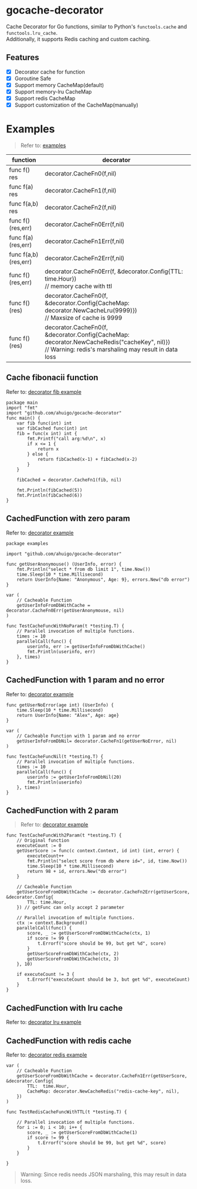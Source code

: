 # gocache-decorator
Cache Decorator for Go functions, similar to Python's `functools.cache` and `functools.lru_cache`. \
Additionally, it supports Redis caching and custom caching.

## Features
- [x] Decorator cache for function
- [x] Goroutine Safe
- [x] Support memory CacheMap(default)
- [x] Support memory-lru CacheMap
- [x] Support redis CacheMap
- [x] Support customization of the CacheMap(manually)

# Examples
> Refer to: [examples](https://github.com/ahuigo/gocache-decorator/blob/main/examples)

| function        | decorator             |
|-----------------|-----------------------|
| func f() res    | decorator.CacheFn0(f,nil) |
| func f(a) res   | decorator.CacheFn1(f,nil) |
| func f(a,b) res | decorator.CacheFn2(f,nil) |
| func f() (res,err)    | decorator.CacheFn0Err(f,nil) |
| func f(a) (res,err)   | decorator.CacheFn1Err(f,nil)    |
| func f(a,b) (res,err) | decorator.CacheFn2Err(f,nil)    |
| func f() (res,err) | decorator.CacheFn0Err(f, &decorator.Config{TTL: time.Hour})<br/>// memory cache with ttl  |
| func f() (res) | decorator.CacheFn0(f, &decorator.Config{CacheMap: decorator.NewCacheLru(9999)})  <br/>// Maxsize of cache is 9999|
| func f() (res) | decorator.CacheFn0(f, &decorator.Config{CacheMap: decorator.NewCacheRedis("cacheKey", nil)})  <br/>// Warning: redis's marshaling may result in data loss|

## Cache fibonacii function
Refer to: [decorator fib example](https://github.com/ahuigo/gocache-decorator/blob/main/examples/fib_test.go)

    package main
    import "fmt"
    import "github.com/ahuigo/gocache-decorator"
    func main() {
        var fib func(int) int
        var fibCached func(int) int
        fib = func(x int) int {
            fmt.Printf("call arg:%d\n", x)
            if x <= 1 {
                return x
            } else {
                return fibCached(x-1) + fibCached(x-2)
            }
        }

        fibCached = decorator.CacheFn1(fib, nil)    

        fmt.Println(fibCached(5))
        fmt.Println(fibCached(6))
    }

## CachedFunction with zero param
Refer to: [decorator example](https://github.com/ahuigo/gocache-decorator/blob/main/examples/decorator_test.go)

    package examples

    import "github.com/ahuigo/gocache-decorator"

    func getUserAnonymouse() (UserInfo, error) {
        fmt.Println("select * from db limit 1", time.Now())
        time.Sleep(10 * time.Millisecond)
        return UserInfo{Name: "Anonymous", Age: 9}, errors.New("db error")
    }

    var (
        // Cacheable Function
        getUserInfoFromDbWithCache = decorator.CacheFn0Err(getUserAnonymouse, nil) 
    )

    func TestCacheFuncWithNoParam(t *testing.T) {
        // Parallel invocation of multiple functions.
        times := 10
        parallelCall(func() {
            userinfo, err := getUserInfoFromDbWithCache()
            fmt.Println(userinfo, err)
        }, times)
    }


## CachedFunction with 1 param and no error
Refer to: [decorator example](https://github.com/ahuigo/gocache-decorator/blob/main/examples/decorator-nil_test.go)

    func getUserNoError(age int) (UserInfo) {
    	time.Sleep(10 * time.Millisecond)
    	return UserInfo{Name: "Alex", Age: age}
    }
    
    var (
    	// Cacheable Function with 1 param and no error
    	getUserInfoFromDbNil= decorator.CacheFn1(getUserNoError, nil) 
    )

    func TestCacheFuncNil(t *testing.T) {
    	// Parallel invocation of multiple functions.
    	times := 10
    	parallelCall(func() {
    		userinfo := getUserInfoFromDbNil(20)
    		fmt.Println(userinfo)
    	}, times)
    }

## CachedFunction with 2 param
> Refer to: [decorator example](https://github.com/ahuigo/gocache-decorator/blob/main/examples/decorator_test.go)

    func TestCacheFuncWith2Param(t *testing.T) {
        // Original function
        executeCount := 0
        getUserScore := func(c context.Context, id int) (int, error) {
            executeCount++
            fmt.Println("select score from db where id=", id, time.Now())
            time.Sleep(10 * time.Millisecond)
            return 98 + id, errors.New("db error")
        }

        // Cacheable Function
        getUserScoreFromDbWithCache := decorator.CacheFn2Err(getUserScore, &decorator.Config{
            TTL: time.Hour,
        }) // getFunc can only accept 2 parameter

        // Parallel invocation of multiple functions.
        ctx := context.Background()
        parallelCall(func() {
            score, _ := getUserScoreFromDbWithCache(ctx, 1)
            if score != 99 {
                t.Errorf("score should be 99, but get %d", score)
            }
            getUserScoreFromDbWithCache(ctx, 2)
            getUserScoreFromDbWithCache(ctx, 3)
        }, 10)

        if executeCount != 3 {
            t.Errorf("executeCount should be 3, but get %d", executeCount)
        }
    }

## CachedFunction with lru cache
Refer to: [decorator lru example](https://github.com/ahuigo/gocache-decorator/blob/main/examples/decorator-lru_test.go)

## CachedFunction with redis cache
Refer to: [decorator redis example](https://github.com/ahuigo/gocache-decorator/blob/main/examples/decorator-redis_test.go)

    var (
        // Cacheable Function
        getUserScoreFromDbWithCache = decorator.CacheFn1Err(getUserScore, &decorator.Config{
            TTL:  time.Hour,
            CacheMap: decorator.NewCacheRedis("redis-cache-key", nil),
        }) 
    )

    func TestRedisCacheFuncWithTTL(t *testing.T) {

        // Parallel invocation of multiple functions.
        for i := 0; i < 10; i++ {
            score, _ := getUserScoreFromDbWithCache(1)
            if score != 99 {
                t.Errorf("score should be 99, but get %d", score)
            }
        }

    }

> Warning: Since redis needs JSON marshaling, this may result in data loss.


